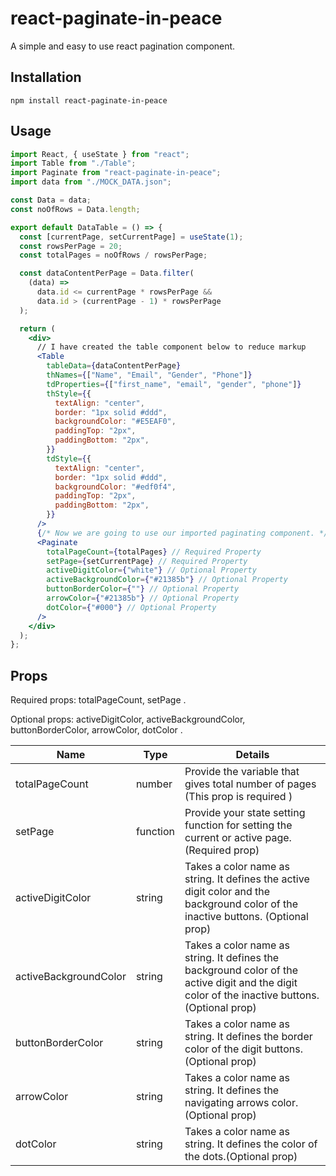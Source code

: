 # react-paginate-in-peace

A simple and easy to use react pagination component.

## Installation

    npm install react-paginate-in-peace

## Usage

```jsx
import React, { useState } from "react";
import Table from "./Table";
import Paginate from "react-paginate-in-peace";
import data from "./MOCK_DATA.json";

const Data = data;
const noOfRows = Data.length;

export default DataTable = () => {
  const [currentPage, setCurrentPage] = useState(1);
  const rowsPerPage = 20;
  const totalPages = noOfRows / rowsPerPage;

  const dataContentPerPage = Data.filter(
    (data) =>
      data.id <= currentPage * rowsPerPage &&
      data.id > (currentPage - 1) * rowsPerPage
  );

  return (
    <div>
      // I have created the table component below to reduce markup
      <Table
        tableData={dataContentPerPage}
        thNames={["Name", "Email", "Gender", "Phone"]}
        tdProperties={["first_name", "email", "gender", "phone"]}
        thStyle={{
          textAlign: "center",
          border: "1px solid #ddd",
          backgroundColor: "#E5EAF0",
          paddingTop: "2px",
          paddingBottom: "2px",
        }}
        tdStyle={{
          textAlign: "center",
          border: "1px solid #ddd",
          backgroundColor: "#edf0f4",
          paddingTop: "2px",
          paddingBottom: "2px",
        }}
      />
      {/* Now we are going to use our imported paginating component. */}
      <Paginate
        totalPageCount={totalPages} // Required Property
        setPage={setCurrentPage} // Required Property
        activeDigitColor={"white"} // Optional Property
        activeBackgroundColor={"#21385b"} // Optional Property
        buttonBorderColor={""} // Optional Property
        arrowColor={"#21385b"} // Optional Property
        dotColor={"#000"} // Optional Property
      />
    </div>
  );
};
```

## Props

Required props: totalPageCount, setPage .

Optional props: activeDigitColor, activeBackgroundColor, buttonBorderColor, arrowColor, dotColor .

| Name                  | Type     | Details                                                                                                                                        |
| --------------------- | -------- | ---------------------------------------------------------------------------------------------------------------------------------------------- |
| totalPageCount        | number   | Provide the variable that gives total number of pages (This prop is required )                                                                 |
| setPage               | function | Provide your state setting function for setting the current or active page. (Required prop)                                                    |
| activeDigitColor      | string   | Takes a color name as string. It defines the active digit color and the background color of the inactive buttons. (Optional prop)              |
| activeBackgroundColor | string   | Takes a color name as string. It defines the background color of the active digit and the digit color of the inactive buttons. (Optional prop) |
| buttonBorderColor     | string   | Takes a color name as string. It defines the border color of the digit buttons. (Optional prop)                                                |
| arrowColor            | string   | Takes a color name as string. It defines the navigating arrows color.(Optional prop)                                                           |
| dotColor              | string   | Takes a color name as string. It defines the color of the dots.(Optional prop)                                                                 |
